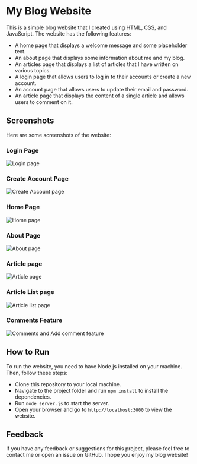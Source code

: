 # My Blog Website

This is a simple blog website that I created using HTML, CSS, and JavaScript. The website has the following features:

- A home page that displays a welcome message and some placeholder text.
- An about page that displays some information about me and my blog.
- An articles page that displays a list of articles that I have written on various topics.
- A login page that allows users to log in to their accounts or create a new account.
- An account page that allows users to update their email and password.
- An article page that displays the content of a single article and allows users to comment on it.

## Screenshots

Here are some screenshots of the website:

### Login Page
![Login page](https://github.com/ABDULBASIT1998/blog_website/assets/41535239/79917e10-513e-4565-b63b-b2afd5f51b8d)

### Create Account Page
![Create Account page](https://github.com/ABDULBASIT1998/blog_website/assets/41535239/cad1b79d-b95b-4e31-a981-682e43f1bcfb)

### Home Page
![Home page](https://github.com/ABDULBASIT1998/blog_website/assets/41535239/2801fadc-8db5-4b43-bcdc-7f020a5c94e7)

### About Page
![About page](https://github.com/ABDULBASIT1998/blog_website/assets/41535239/f62fdbe7-f130-4c21-a676-bfd9238c2b44)

### Article page
![Article page](https://github.com/ABDULBASIT1998/blog_website/assets/41535239/5c84634a-52bd-47d8-a337-264b7e29ca18)

### Article List page
![Article list page](https://github.com/ABDULBASIT1998/blog_website/assets/41535239/6429b86d-df17-4526-a039-44a034d5edfc)

### Comments Feature
![Comments and Add comment feature](https://github.com/ABDULBASIT1998/blog_website/assets/41535239/bda563f9-db6a-4942-8929-c94bc1e09b85)




## How to Run

To run the website, you need to have Node.js installed on your machine. Then, follow these steps:

- Clone this repository to your local machine.
- Navigate to the project folder and run `npm install` to install the dependencies.
- Run `node server.js` to start the server.
- Open your browser and go to `http://localhost:3000` to view the website.

## Feedback

If you have any feedback or suggestions for this project, please feel free to contact me or open an issue on GitHub. I hope you enjoy my blog website!
